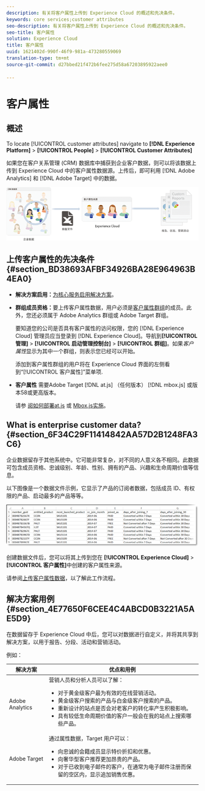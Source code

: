 ```yaml
---
description: 有关将客户属性上传到 Experience Cloud 的概述和先决条件。
keywords: core services;customer attributes
seo-description: 有关将客户属性上传到 Experience Cloud 的概述和先决条件。
seo-title: 客户属性
solution: Experience Cloud
title: 客户属性
uuid: 1621402d-990f-46f9-981a-473280559069
translation-type: tm+mt
source-git-commit: d27bbed21f472b6fee275d58a67203895922aee0

---
```



# 客户属性

## 概述

To locate [!UICONTROL customer attributes] navigate to **[!DNL Experience Platform]** > **[!UICONTROL People]** > **[!UICONTROL Customer Attributes]**

如果您在客户关系管理 (CRM) 数据库中捕获到企业客户数据，则可以将该数据上传到 Experience Cloud 中的客户属性数据源。上传后，即可利用 [!DNL Adobe Analytics] 和 [!DNL Adobe Target] 中的数据。

![](assets/custom_reports.png)

## 上传客户属性的先决条件 {#section_BD38693AFBF34926BA28E964963B4EA0}


* **解决方案启用：**[为核心服务启用解决方案](../core-services/core-services.md#concept_07ED1D5C64234E77976E6D572E78FB9C)。

* **群组成员资格：**&#x200B;要上传客户属性数据，用户必须是[客户属性群组](../admin-getting-started/admin-getting-started.md#task_3295A85536BF48899A1AB40D207E77E9)的成员。此外，您还必须属于 Adobe Analytics 群组或 Adobe Target 群组。

   要知道您的公司是否具有客户属性的访问权限，您的 [!DNL Experience Cloud] 管理员应当登录到 [!DNL Experience Cloud]。导航到&#x200B;**[!UICONTROL 管理]** > **[!UICONTROL 启动管理控制台]** > **[!UICONTROL 群组]**。如果&#x200B;*客户属性*&#x200B;显示为其中一个群组，则表示您已经可以开始。

   添加到客户属性群组的用户将在 Experience Cloud 界面的左侧看到“[!UICONTROL 客户属性]”菜单项.

* **客户属性** 需要Adobe Target [!DNL at.js] （任何版本） [!DNL mbox.js] 或版本58或更高版本。


   请参 [阅如何部署at.js](https://docs.adobe.com/content/help/en/target/using/implement-target/client-side/deploy-at-js/how-to-deployatjs.html) 或 [Mbox.js实施](https://docs.adobe.com/content/help/en/target/using/implement-target/client-side/mbox-implement/mbox-download.html)。

## What is enterprise customer data? {#section_6F34C29F11414842AA57D2B1248FA3C6}

企业数据留存于其他系统中。它可能非常复杂，对不同的人意义各不相同。此数据可包含成员资格、忠诚级别、年龄、性别、拥有的产品、兴趣和生命周期价值等信息。

以下图像是一个数据文件示例，它显示了产品的订阅者数据，包括成员 ID、有权限的产品、启动最多的产品等等。

![](assets/01_crs_usecase.png)

创建数据文件后，您可以将其上传到您在 **[!UICONTROL Experience Cloud]** > **[!UICONTROL 客户属性]**&#x200B;中创建的客户属性来源。

请参阅[上传客户属性数据](../attributes/t-crs-usecase.md#task_BCC327B2A0EF4A1BBB2934013AB92B78)，以了解此工作流程。

## 解决方案用例 {#section_4E77650F6CEE4C4ABCD0B3221A5AE5D9}

在数据留存于 Experience Cloud 中后，您可以对数据进行自定义，并将其共享到解决方案，以用于报告、分段、活动和营销活动。

例如：

| 解决方案 | 优点和用例 |
|--- |--- |
| Adobe Analytics | 营销人员和分析人员可以了解：<ul><li>对于黄金级客户最为有效的在线营销活动。</li><li>黄金级客户搜索的产品与白金级客户搜索的产品。</li><li>重新设计的站点是否会对老客户的转化率产生积极影响。</li><li>具有较低生命周期价值的客户一般会在我的站点上搜索哪些产品。</li></ul> |
| Adobe Target | 通过属性数据，Target 用户可以：<ul><li>向忠诚的会籍成员显示特价折扣和优惠。</li><li>向奢华型客户推荐更加昂贵的产品。</li><li>对于已收到电子邮件的客户，在通常为电子邮件注册而保留的空区内，显示追加销售优惠。</li></ul> |
